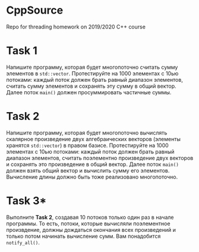 # CppSource

Repo for threading homework on 2019/2020 C++ course

# Task 1

Напишите программу, которая будет многопоточно считать сумму элементов в `std::vector`. Протестируйте на 1000 элементах с 10ью потоками: каждый поток должен брать равный диапазон элементов, считать сумму элементов и сохранять эту сумму в общий вектор. Далее поток `main()` должен просуммировать частичные суммы.

# Task 2

Напишите программу, которая будет многопоточно вычислять скалярное произведение двух алгебраических векторов (элементы хранятся `std::vector`) в правом базисе.  Протестируйте на 1000 элементах с 10ью потоками: каждый поток должен брать равный диапазон элементов, считать поэлементно произведение двух векторов и сохранять это произведение в общий вектор. Далее поток `main()` должен взять общий вектор и вычислить сумму его элементов. Вычисление длины должно быть тоже реализовано многопоточно.

# Task 3*

Выполните **Task 2**, создавая 10 потоков только один раз в начале программы. То есть, потоки, которые вычисляли поэлементное произвдение, должны дождаться окончания всех произведений и только потом начинать вычисление сумм. Вам понадобится `notify_all()`.

